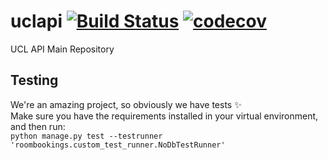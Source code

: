 # uclapi [![Build Status](https://travis-ci.org/uclapi/uclapi.svg?branch=master)](https://travis-ci.org/uclapi/uclapi) [![codecov](https://codecov.io/gh/uclapi/uclapi/branch/master/graph/badge.svg)](https://codecov.io/gh/uclapi/uclapi)
UCL API Main Repository

## Testing
We're an amazing project, so obviously we have tests :sparkles:  
Make sure you have the requirements installed in your virtual environment, and then run:  
`python manage.py test --testrunner 'roombookings.custom_test_runner.NoDbTestRunner'`
